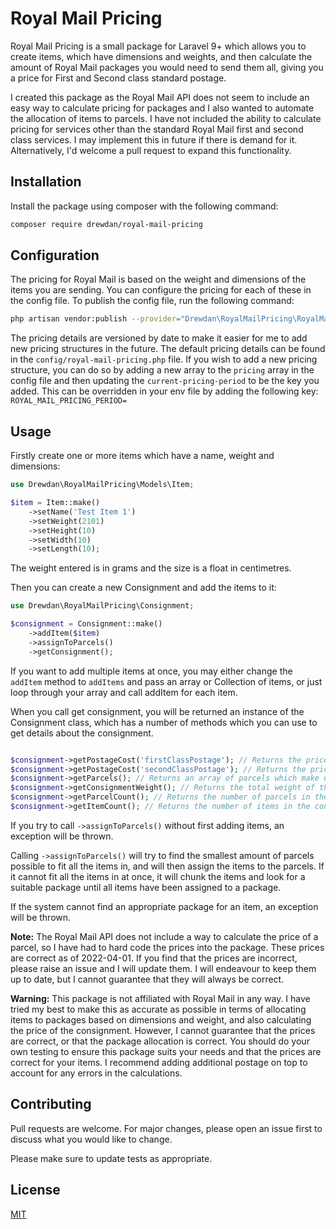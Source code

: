 # Royal Mail Pricing

Royal Mail Pricing is a small package for Laravel 9+ which allows you to create items, which have dimensions and weights,
and then calculate the amount of Royal Mail packages you would need to send them all, giving you a price for
First and Second class standard postage.

I created this package as the Royal Mail API does not seem to include an easy way to calculate pricing for packages
and I also wanted to automate the allocation of items to parcels. I have not included the ability to calculate
pricing for services other than the standard Royal Mail first and second class services. I may implement this in
future if there is demand for it. Alternatively, I'd welcome a pull request to expand this functionality.

## Installation

Install the package using composer with the following command:

```bash
composer require drewdan/royal-mail-pricing
```

## Configuration

The pricing for Royal Mail is based on the weight and dimensions of the items you are sending. You can configure
the pricing for each of these in the config file. To publish the config file, run the following command:

```bash
php artisan vendor:publish --provider="Drewdan\RoyalMailPricing\RoyalMailPricingServiceProvider" --tag="config"
````

The pricing details are versioned by date to make it easier for me to add new pricing structures in the future. The
default pricing details can be found in the `config/royal-mail-pricing.php` file. If you wish to add a new pricing
structure, you can do so by adding a new array to the `pricing` array in the config file and then updating the 
`current-pricing-period` to be the key you added. This can be overridden in your env file by adding the following
key: `ROYAL_MAIL_PRICING_PERIOD=`

## Usage

Firstly create one or more items which have a name, weight and dimensions:

```php
use Drewdan\RoyalMailPricing\Models\Item;

$item = Item::make()
    ->setName('Test Item 1')
    ->setWeight(2101)
    ->setHeight(10)
    ->setWidth(10)
    ->setLength(10);
```

The weight entered is in grams and the size is a float in centimetres.

Then you can create a new Consignment and add the items to it:

```php
use Drewdan\RoyalMailPricing\Consignment;

$consignment = Consignment::make()
    ->addItem($item)
    ->assignToParcels()
    ->getConsignment();
```

If you want to add multiple items at once, you may either change the `addItem` method to `addItems` and pass an array or
Collection of items, or just loop through your array and call addItem for each item.

When you call get consignment, you will be returned an instance of the Consignment class, which has a number of methods
which you can use to get details about the consignment.

```php

$consignment->getPostageCost('firstClassPostage'); // Returns the price of the consignment for first class postage
$consignment->getPostageCost('secondClassPostage'); // Returns the price of the consignment for second class postage
$consignment->getParcels(); // Returns an array of parcels which make up the consignment
$consignment->getConsignmentWeight(); // Returns the total weight of the consignment
$consignment->getParcelCount(); // Returns the number of parcels in the consignment
$consignment->getItemCount(); // Returns the number of items in the consignment
```

If you try to call `->assignToParcels()` without first adding items, an exception will be thrown.

Calling `->assignToParcels()` will try to find the smallest amount of parcels possible to fit all the items in, and will
then assign the items to the parcels. If it cannot fit all the items in at once, it will chunk the items and look for a
suitable package until all items have been assigned to a package.

If the system cannot find an appropriate package for an item, an exception will be thrown.

**Note:** The Royal Mail API does not include a way to calculate the price of a parcel, so I have had to hard code the
prices into the package. These prices are correct as of 2022-04-01. If you find that the prices are incorrect, please
raise an issue and I will update them. I will endeavour to keep them up to date, but I cannot guarantee that they will
always be correct.

**Warning:** This package is not affiliated with Royal Mail in any way. I have tried my best to make this as accurate as
possible in terms of allocating items to packages based on dimensions and weight, and also calculating the price of
the consignment. However, I cannot guarantee that the prices are correct, or that the package allocation is correct.
You should do your own testing to ensure this package suits your needs and that the prices are correct for your
items. I recommend adding additional postage on top to account for any errors in the calculations.


## Contributing

Pull requests are welcome. For major changes, please open an issue first to discuss what you would like to change.

Please make sure to update tests as appropriate.

## License

[MIT](https://choosealicense.com/licenses/mit/)
